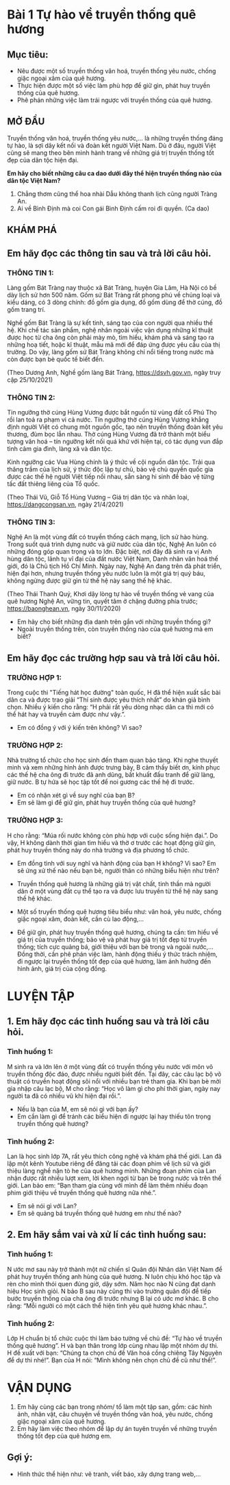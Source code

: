 # Bài 1 Tự hào về truyền thống quê hương

## Mục tiêu:
* Nêu được một số truyền thống văn hoá, truyền thống yêu nước, chống giặc ngoại xâm của quê hương.
* Thực hiện được một số việc làm phù hợp để giữ gìn, phát huy truyền thống của quê hương.
* Phê phán những việc làm trái ngược với truyền thống của quê hương.

## MỞ ĐẦU
Truyền thống văn hoá, truyền thống yêu nước,... là những truyền thống đáng tự hào, là sợi dây kết nối và đoàn kết người Việt Nam. Dù ở đâu, người Việt cũng sẽ mang theo bên mình hành trang về những giá trị truyền thống tốt đẹp của dân tộc hiện đại.

**Em hãy cho biết những câu ca dao dưới đây thể hiện truyền thống nào của dân tộc Việt Nam?**
1. Chẳng thơm cũng thể hoa nhài
Dẫu không thanh lịch cũng người Tràng An.
2. Ai về Bình Định mà coi
Con gái Bình Định cấm roi đi quyền.
(Ca dao)

## KHÁM PHÁ
## Em hãy đọc các thông tin sau và trả lời câu hỏi.

### THÔNG TIN 1:
Làng gốm Bát Tràng nay thuộc xã Bát Tràng, huyện Gia Lâm, Hà Nội có bề dày lịch sử hơn 500 năm. Gốm sứ Bát Tràng rất phong phú về chủng loại và kiểu dáng, có 3 dòng chính: đồ gốm gia dụng, đồ gốm dùng để thờ cúng, đồ gốm trang trí.

Nghề gốm Bát Tràng là sự kết tinh, sáng tạo của con người qua nhiều thế hệ. Khi chế tác sản phẩm, nghệ nhân ngoài việc vận dụng những kĩ thuật được học từ cha ông còn phải mày mò, tìm hiểu, khám phá và sáng tạo ra những hoạ tiết, hoặc kĩ thuật, mẫu mã mới để đáp ứng được yêu cầu của thị trường. Do vậy, làng gốm sứ Bát Tràng không chỉ nổi tiếng trong nước mà còn được bạn bè quốc tế biết đến.

(Theo Dương Anh, Nghề gốm làng Bát Tràng, https://dsvh.gov.vn, ngày truy cập 25/10/2021)

### THÔNG TIN 2:
Tin ngưỡng thờ cúng Hùng Vương được bắt nguồn từ vùng đất cổ Phú Thọ rồi lan toả ra phạm vi cả nước. Tín ngưỡng thờ cúng Hùng Vương khẳng định người Việt có chung một nguồn gốc, tạo nên truyền thống đoàn kết yêu thương, đùm bọc lẫn nhau. Thờ cúng Hùng Vương đã trở thành một biểu tượng văn hoá – tín ngưỡng kết nối quá khứ với hiện tại, có tác dụng vun đắp tình cảm gia đình, làng xã và dân tộc.

Kinh ngưỡng các Vua Hùng chính là ý thức về cội nguồn dân tộc. Trải qua thăng trầm của lịch sử, ý thức độc lập tự chủ, bảo vệ chủ quyền quốc gia được các thế hệ người Việt tiếp nối nhau, sẵn sàng hi sinh để bảo vệ từng tấc đất thiêng liêng của Tổ quốc.

(Theo Thái Vũ, Giỗ Tổ Hùng Vương – Giá trị dân tộc và nhân loại, https://dangcongsan.vn, ngày 21/4/2021)

### THÔNG TIN 3:
Nghệ An là một vùng đất có truyền thống cách mạng, lịch sử hào hùng. Trong suốt quá trình dựng nước và giữ nước của dân tộc, Nghệ An luôn có những đóng góp quan trọng và to lớn. Đặc biệt, nơi đây đã sinh ra vị Anh hùng dân tộc, lãnh tụ vĩ đại của đất nước Việt Nam, Danh nhân văn hoá thế giới, đó là Chủ tịch Hồ Chí Minh. Ngày nay, Nghệ An đang trên đà phát triển, hiện đại hơn, nhưng truyền thống yêu nước luôn là một giá trị quý báu, không ngừng được giữ gìn từ thế hệ này sang thế hệ khác.

(Theo Thái Thanh Quý, Khơi dậy lòng tự hào về truyền thống vẻ vang của quê hương Nghệ An, vững tin, quyết tâm ở chặng đường phía trước; https://baonghean.vn, ngày 30/11/2020)

* Em hãy cho biết những địa danh trên gắn với những truyền thống gì?
* Ngoài truyền thống trên, còn truyền thống nào của quê hương mà em biết?

## Em hãy đọc các trường hợp sau và trả lời câu hỏi.

### TRƯỜNG HỢP 1:
Trong cuộc thi "Tiếng hát học đường" toàn quốc, H đã thể hiện xuất sắc bài dân ca và được trao giải “Thí sinh được yêu thích nhất” do khán giả bình chọn. Nhiều ý kiến cho rằng: “H phải rất yêu dòng nhạc dân ca thì mới có thể hát hay và truyền cảm được như vậy.”.

* Em có đồng ý với ý kiến trên không? Vì sao?

### TRƯỜNG HỢP 2:
Nhà trường tổ chức cho học sinh đến tham quan bảo tàng. Khi nghe thuyết minh và xem những hình ảnh được trưng bày, B cảm thấy biết ơn, kính phục các thế hệ cha ông đi trước đã anh dũng, bất khuất đấu tranh để giữ làng, giữ nước. B tự hứa sẽ học tập tốt để noi gương các thế hệ đi trước.

* Em có nhận xét gì về suy nghĩ của bạn B?
* Em sẽ làm gì để giữ gìn, phát huy truyền thống của quê hương?

### TRƯỜNG HỢP 3:
H cho rằng: “Múa rối nước không còn phù hợp với cuộc sống hiện đại.”. Do vậy, H không dành thời gian tìm hiểu và thờ ơ trước các hoạt động giữ gìn, phát huy truyền thống này do nhà trường và địa phương tổ chức.

* Em đồng tình với suy nghĩ và hành động của bạn H không? Vì sao? Em sẽ ứng xử thế nào nếu bạn bè, người thân có những biểu hiện như trên?

* Truyền thống quê hương là những giá trị vật chất, tinh thần mà người dân ở một vùng đất cụ thể tạo ra và được lưu truyền từ thế hệ này sang thế hệ khác.
* Một số truyền thống quê hương tiêu biểu như: văn hoá, yêu nước, chống giặc ngoại xâm, đoàn kết, cần cù lao động,...
* Để giữ gìn, phát huy truyền thống quê hương, chúng ta cần: tìm hiểu về giá trị của truyền thống; bảo vệ và phát huy giá trị tốt đẹp từ truyền thống; tích cực quảng bá, giới thiệu với bạn bè trong và ngoài nước,... Đồng thời, cần phê phán việc làm, hành động thiếu ý thức trách nhiệm, đi ngược lại truyền thống tốt đẹp của quê hương, làm ảnh hưởng đến hình ảnh, giá trị của cộng đồng.

# LUYỆN TẬP
## 1. Em hãy đọc các tình huống sau và trả lời câu hỏi.

### Tình huống 1:
M sinh ra và lớn lên ở một vùng đất có truyền thống yêu nước với môn võ truyền thống độc đáo, được nhiều người biết đến. Tại đây, các câu lạc bộ võ thuật có truyền hoạt động sôi nổi với nhiều bạn trẻ tham gia. Khi bạn bè mời gia nhập câu lạc bộ, M cho rằng: “Học võ làm gì cho phí thời gian, ngày nay người ta đã có nhiều vũ khí hiện đại rồi.”.

* Nếu là bạn của M, em sẽ nói gì với bạn ấy?
* Em cần làm gì để tránh các biểu hiện đi ngược lại hay thiếu tôn trọng truyền thống quê hương?

### Tình huống 2:
Lan là học sinh lớp 7A, rất yêu thích công nghệ và khám phá thế giới. Lan đã lập một kênh Youtube riêng để đăng tải các đoạn phim về lịch sử và giới thiệu làng nghề nặn tò he của quê hương mình. Những đoạn phim của Lan nhận được rất nhiều lượt xem, lời khen ngợi từ bạn bè trong nước và trên thế giới. Lan bảo em: “Bạn tham gia cùng với mình để làm thêm nhiều đoạn phim giới thiệu về truyền thống quê hương nữa nhé.”.

* Em sẽ nói gì với Lan?
* Em sẽ quảng bá truyền thống quê hương em như thế nào?

## 2. Em hãy sắm vai và xử lí các tình huống sau:

### Tình huống 1:
N ước mơ sau này trở thành một nữ chiến sĩ Quân đội Nhân dân Việt Nam để phát huy truyền thống anh hùng của quê hương. N luôn chịu khó học tập và rèn cho mình thói quen đúng giờ, dậy sớm. Năm học nào N cũng đạt danh hiệu Học sinh giỏi. N bảo B sau này cũng thi vào trường quân đội để tiếp bước truyền thống của cha ông đi trước nhưng B lại có ước mơ khác. B cho rằng: “Mỗi người có một cách thể hiện tình yêu quê hương khác nhau.”.

### Tình huống 2:
Lớp H chuẩn bị tổ chức cuộc thi làm báo tường về chủ đề: “Tự hào về truyền thống quê hương”. H và bạn thân trong lớp cùng nhau lập một nhóm dự thi. H đề xuất với bạn: “Chúng ta chọn chủ đề Văn hoá cồng chiêng Tây Nguyên để dự thi nhé!”. Bạn của H nói: “Mình không nên chọn chủ đề cũ như thế!”.

# VẬN DỤNG
1. Em hãy cùng các bạn trong nhóm/ tổ làm một tập san, gồm: các hình ảnh, nhân vật, câu chuyện về truyền thống văn hoá, yêu nước, chống giặc ngoại xâm của quê hương.
2. Em hãy làm việc theo nhóm để lập dự án tuyên truyền về những truyền thống tốt đẹp của quê hương em.

## Gợi ý:
* Hình thức thể hiện như: vẽ tranh, viết báo, xây dựng trang web,...
